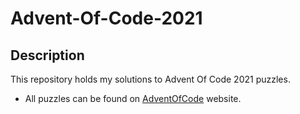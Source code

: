 # Advent-Of-Code-2021


## Description

This repository holds my solutions to Advent Of Code 2021 puzzles.

- All puzzles can be found on [AdventOfCode](https://adventofcode.com/) website.